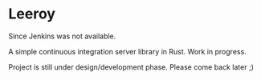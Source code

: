 # Leeroy
Since Jenkins was not available.

A simple continuous integration server library in Rust. Work in progress.

Project is still under design/development phase. Please come back later ;)
